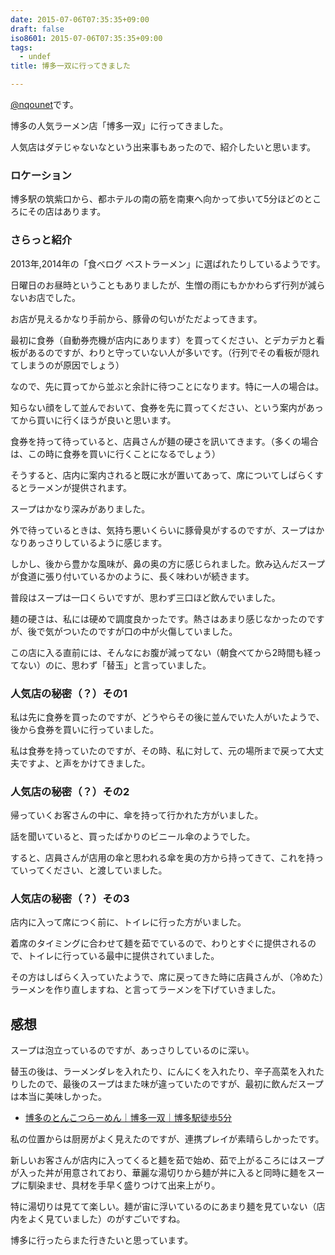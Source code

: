 ```yaml
---
date: 2015-07-06T07:35:35+09:00
draft: false
iso8601: 2015-07-06T07:35:35+09:00
tags:
  - undef
title: 博多一双に行ってきました

---
```


[@nqounet](https://twitter.com/nqounet)です。

博多の人気ラーメン店「博多一双」に行ってきました。

人気店はダテじゃないなという出来事もあったので、紹介したいと思います。

### ロケーション

博多駅の筑紫口から、都ホテルの南の筋を南東へ向かって歩いて5分ほどのところにその店はあります。

### さらっと紹介

2013年,2014年の「食べログ ベストラーメン」に選ばれたりしているようです。

日曜日のお昼時ということもありましたが、生憎の雨にもかかわらず行列が減らないお店でした。

お店が見えるかなり手前から、豚骨の匂いがただよってきます。

最初に食券（自動券売機が店内にあります）を買ってください、とデカデカと看板があるのですが、わりと守っていない人が多いです。（行列でその看板が隠れてしまうのが原因でしょう）

なので、先に買ってから並ぶと余計に待つことになります。特に一人の場合は。

知らない顔をして並んでおいて、食券を先に買ってください、という案内があってから買いに行くほうが良いと思います。

食券を持って待っていると、店員さんが麺の硬さを訊いてきます。（多くの場合は、この時に食券を買いに行くことになるでしょう）

そうすると、店内に案内されると既に水が置いてあって、席についてしばらくするとラーメンが提供されます。

スープはかなり深みがありました。

外で待っているときは、気持ち悪いくらいに豚骨臭がするのですが、スープはかなりあっさりしているように感じます。

しかし、後から豊かな風味が、鼻の奥の方に感じられました。飲み込んだスープが食道に張り付いているかのように、長く味わいが続きます。

普段はスープは一口くらいですが、思わず三口ほど飲んでいました。

麺の硬さは、私には硬めで調度良かったです。熱さはあまり感じなかったのですが、後で気がついたのですが口の中が火傷していました。

この店に入る直前には、そんなにお腹が減ってない（朝食べてから2時間も経ってない）のに、思わず「替玉」と言っていました。

### 人気店の秘密（？）その1

私は先に食券を買ったのですが、どうやらその後に並んでいた人がいたようで、後から食券を買いに行っていました。

私は食券を持っていたのですが、その時、私に対して、元の場所まで戻って大丈夫ですよ、と声をかけてきました。

### 人気店の秘密（？）その2

帰っていくお客さんの中に、傘を持って行かれた方がいました。

話を聞いていると、買ったばかりのビニール傘のようでした。

すると、店員さんが店用の傘と思われる傘を奥の方から持ってきて、これを持っていってください、と渡していました。

### 人気店の秘密（？）その3

店内に入って席につく前に、トイレに行った方がいました。

着席のタイミングに合わせて麺を茹でているので、わりとすぐに提供されるので、トイレに行っている最中に提供されていました。

その方はしばらく入っていたようで、席に戻ってきた時に店員さんが、（冷めた）ラーメンを作り直しますね、と言ってラーメンを下げていきました。

## 感想

スープは泡立っているのですが、あっさりしているのに深い。

替玉の後は、ラーメンダレを入れたり、にんにくを入れたり、辛子高菜を入れたりしたので、最後のスープはまた味が違っていたのですが、最初に飲んだスープは本当に美味しかった。

* [博多のとんこつらーめん｜博多一双｜博多駅徒歩5分](http://www.hakata-issou.com/)

私の位置からは厨房がよく見えたのですが、連携プレイが素晴らしかったです。

新しいお客さんが店内に入ってくると麺を茹で始め、茹で上がるころにはスープが入った丼が用意されており、華麗な湯切りから麺が丼に入ると同時に麺をスープに馴染ませ、具材を手早く盛りつけて出来上がり。

特に湯切りは見てて楽しい。麺が宙に浮いているのにあまり麺を見ていない（店内をよく見ていました）のがすごいですね。

博多に行ったらまた行きたいと思っています。
